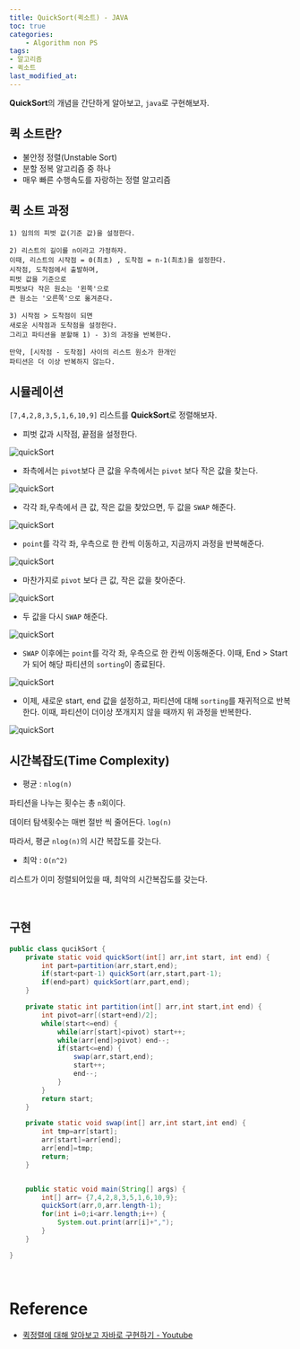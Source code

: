 ```yaml
---
title: QuickSort(퀵소트) - JAVA
toc: true
categories:	
    - Algorithm non PS
tags:
- 알고리즘
- 퀵소트
last_modified_at: 
---
```


 **QuickSort**의 개념을 간단하게 알아보고, `java`로 구현해보자.

## 퀵 소트란?

- 불안정 정렬(Unstable Sort)
- 분할 정복 알고리즘 중 하나
- 매우 빠른 수행속도를 자랑하는 정렬 알고리즘

## 퀵 소트 과정

```
1) 임의의 피벗 값(기준 값)을 설정한다.

2) 리스트의 길이를 n이라고 가정하자.
이때, 리스트의 시작점 = 0(최초) , 도착점 = n-1(최초)을 설정한다. 
시작점, 도착점에서 출발하며,
피벗 값을 기준으로 
피벗보다 작은 원소는 '왼쪽'으로
큰 원소는 '오른쪽'으로 옮겨준다.
   
3) 시작점 > 도착점이 되면
새로운 시작점과 도착점을 설정한다.
그리고 파티션을 분할해 1) - 3)의 과정을 반복한다.

만약, [시작점 - 도착점] 사이의 리스트 원소가 한개인
파티션은 더 이상 반복하지 않는다.
```

## 시뮬레이션

`[7,4,2,8,3,5,1,6,10,9]` 리스트를 **QuickSort**로 정렬해보자.

- 피벗 값과 시작점, 끝점을 설정한다.

![quickSort](https://user-images.githubusercontent.com/49560745/108143605-6bacd580-710b-11eb-9ea4-b47643c80d61.png)

- 좌측에서는 `pivot`보다 큰 값을 우측에서는 `pivot` 보다 작은 값을 찾는다.

![quickSort](https://user-images.githubusercontent.com/49560745/108142358-f5a76f00-7108-11eb-83e2-4ff75c851abe.png)

- 각각 좌,우측에서 큰 값, 작은 값을 찾았으면, 두 값을 `SWAP` 해준다.

![quickSort](https://user-images.githubusercontent.com/49560745/108142468-2daeb200-7109-11eb-8ead-32fbb35770ff.png)

- `point`를 각각 좌, 우측으로 한 칸씩 이동하고, 지금까지 과정을 반복해준다.

![quickSort](https://user-images.githubusercontent.com/49560745/108142561-5d5dba00-7109-11eb-8433-d64e4bbf8960.png)

- 마찬가지로 `pivot` 보다 큰 값, 작은 값을 찾아준다.

![quickSort](https://user-images.githubusercontent.com/49560745/108142725-a9a8fa00-7109-11eb-8858-aa4dc4f301c0.png)

- 두 값을 다시 `SWAP` 해준다.

![quickSort](https://user-images.githubusercontent.com/49560745/108142762-c0e7e780-7109-11eb-9417-2dbc2c9f44bb.png)

- `SWAP` 이후에는 `point`를 각각 좌, 우측으로 한 칸씩 이동해준다. 이때, End > Start가 되어 해당 파티션의 `sorting`이 종료된다.

![quickSort](https://user-images.githubusercontent.com/49560745/108142810-d5c47b00-7109-11eb-9f79-baee8d90abac.png)

- 이제, 새로운 start, end 값을 설정하고, 파티션에 대해 `sorting`를 재귀적으로 반복한다. 이때, 파티션이 더이상 쪼개지지 않을 때까지 위 과정을 반복한다.

![quickSort](https://user-images.githubusercontent.com/49560745/108142929-10c6ae80-710a-11eb-8833-88e45821d01f.png)

## 시간복잡도(Time Complexity)

- 평균 : `nlog(n)`

파티션을 나누는 횟수는 총 `n`회이다.

데이터 탐색횟수는 매번 절반 씩 줄어든다. `log(n)`

따라서, 평균 `nlog(n)`의 시간 복잡도를 갖는다.

- 최악 : `O(n^2)`

리스트가 이미 정렬되어있을 때, 최악의 시간복잡도를 갖는다.



<br/>

## 구현

```java
public class qucikSort {
    private static void quickSort(int[] arr,int start, int end) {
        int part=partition(arr,start,end);
        if(start<part-1) quickSort(arr,start,part-1);
        if(end>part) quickSort(arr,part,end);
    }

    private static int partition(int[] arr,int start,int end) {
        int pivot=arr[(start+end)/2];
        while(start<=end) {
            while(arr[start]<pivot) start++;
            while(arr[end]>pivot) end--;
            if(start<=end) {
                swap(arr,start,end);
                start++;
                end--;
            }
        }
        return start;
    }

    private static void swap(int[] arr,int start,int end) {
        int tmp=arr[start];
        arr[start]=arr[end];
        arr[end]=tmp;
        return;
    }


    public static void main(String[] args) {
        int[] arr= {7,4,2,8,3,5,1,6,10,9};
        quickSort(arr,0,arr.length-1);
        for(int i=0;i<arr.length;i++) {
            System.out.print(arr[i]+",");
        }
    }

}
```

<br/>

# Reference

- [퀵정렬에 대해 알아보고 자바로 구현하기 - Youtube](https://www.youtube.com/watch?v=7BDzle2n47c)